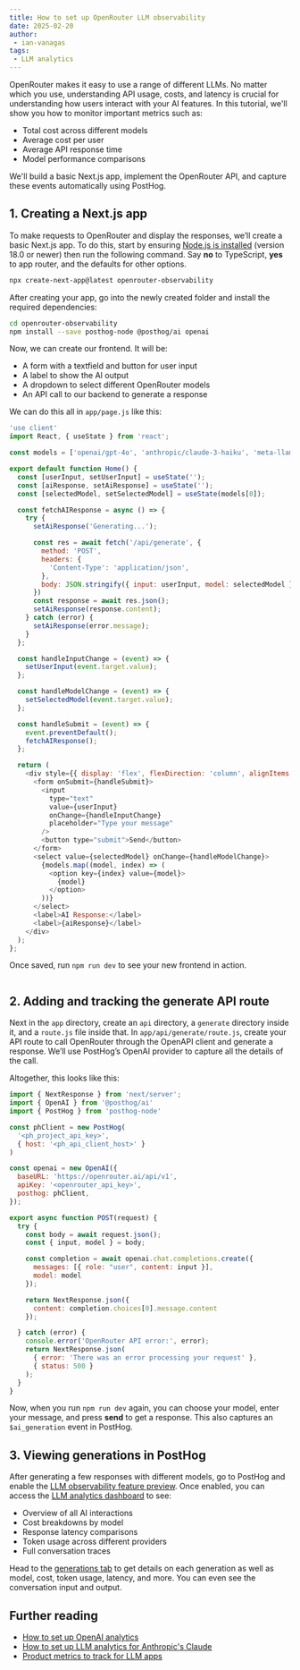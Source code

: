 ```yaml
---
title: How to set up OpenRouter LLM observability
date: 2025-02-20
author:
 - ian-vanagas
tags:
 - LLM analytics
---
```


OpenRouter makes it easy to use a range of different LLMs. No matter which you use, understanding API usage, costs, and latency is crucial for understanding how users interact with your AI features. In this tutorial, we'll show you how to monitor important metrics such as:

- Total cost across different models
- Average cost per user
- Average API response time
- Model performance comparisons

We'll build a basic Next.js app, implement the OpenRouter API, and capture these events automatically using PostHog.

## 1. Creating a Next.js app

To make requests to OpenRouter and display the responses, we’ll create a basic Next.js app. To do this, start by ensuring [Node.js is installed](https://nodejs.dev/en/learn/how-to-install-nodejs/) (version 18.0 or newer) then run the following command. Say **no** to TypeScript, **yes** to app router, and the defaults for other options.

```bash
npx create-next-app@latest openrouter-observability
```

After creating your app, go into the newly created folder and install the required dependencies:

```bash
cd openrouter-observability
npm install --save posthog-node @posthog/ai openai
```

Now, we can create our frontend. It will be:

- A form with a textfield and button for user input
- A label to show the AI output
- A dropdown to select different OpenRouter models
- An API call to our backend to generate a response

We can do this all in `app/page.js` like this:

```js
'use client'
import React, { useState } from 'react';

const models = ['openai/gpt-4o', 'anthropic/claude-3-haiku', 'meta-llama/llama-2-70b-chat'];

export default function Home() {
  const [userInput, setUserInput] = useState('');
  const [aiResponse, setAiResponse] = useState('');
  const [selectedModel, setSelectedModel] = useState(models[0]);

  const fetchAIResponse = async () => {
    try {
      setAiResponse('Generating...');

      const res = await fetch('/api/generate', {
        method: 'POST',
        headers: {
          'Content-Type': 'application/json',
        },
        body: JSON.stringify({ input: userInput, model: selectedModel }),
      })
      const response = await res.json();
      setAiResponse(response.content);
    } catch (error) {
      setAiResponse(error.message);
    }
  };

  const handleInputChange = (event) => {
    setUserInput(event.target.value);
  };

  const handleModelChange = (event) => {
    setSelectedModel(event.target.value);
  };

  const handleSubmit = (event) => {
    event.preventDefault();
    fetchAIResponse();
  };

  return (
    <div style={{ display: 'flex', flexDirection: 'column', alignItems: 'center', justifyContent: 'center', minHeight: '100vh', gap: '20px' }}>
      <form onSubmit={handleSubmit}>
        <input
          type="text"
          value={userInput}
          onChange={handleInputChange}
          placeholder="Type your message"
        />
        <button type="submit">Send</button>
      </form>
      <select value={selectedModel} onChange={handleModelChange}>
        {models.map((model, index) => (
          <option key={index} value={model}>
            {model}
          </option>
        ))}
      </select>
      <label>AI Response:</label>
      <label>{aiResponse}</label>
    </div>
  );
};

```

Once saved, run `npm run dev` to see your new frontend in action.

![]()

## 2. Adding and tracking the generate API route

Next in the `app` directory, create an `api` directory, a `generate` directory inside it, and a `route.js` file inside that. In `app/api/generate/route.js`, create your API route to call OpenRouter through the OpenAPI client and generate a response. We’ll use PostHog’s OpenAI provider to capture all the details of the call.

Altogether, this looks like this:

```js
import { NextResponse } from 'next/server';
import { OpenAI } from '@posthog/ai'
import { PostHog } from 'posthog-node'

const phClient = new PostHog(
  '<ph_project_api_key>',
  { host: '<ph_api_client_host>' }
)

const openai = new OpenAI({
  baseURL: 'https://openrouter.ai/api/v1',
  apiKey: '<openrouter_api_key>',
  posthog: phClient,
});

export async function POST(request) {
  try {
    const body = await request.json();
    const { input, model } = body;

    const completion = await openai.chat.completions.create({
      messages: [{ role: "user", content: input }],
      model: model
    });

    return NextResponse.json({
      content: completion.choices[0].message.content
    });

  } catch (error) {
    console.error('OpenRouter API error:', error);
    return NextResponse.json(
      { error: 'There was an error processing your request' },
      { status: 500 }
    );
  }
}
```

Now, when you run `npm run dev` again, you can choose your model, enter your message, and press **send** to get a response. This also captures an `$ai_generation` event in PostHog.

<ProductScreenshot
  imageLight="https://res.cloudinary.com/dmukukwp6/image/upload/Clean_Shot_2025_02_20_at_14_38_43_2x_ad1da3c171.png"
  imageDark="https://res.cloudinary.com/dmukukwp6/image/upload/Clean_Shot_2025_02_20_at_14_39_10_2x_68549e274d.png"
  alt="PostHog"
  classes="rounded"
/>

## 3. Viewing generations in PostHog

After generating a few responses with different models, go to PostHog and enable the [LLM observability feature preview](https://app.posthog.com/settings/user-feature-previews#llm-observability). Once enabled, you can access the [LLM analytics dashboard](https://app.posthog.com/llm-observability) to see:

- Overview of all AI interactions
- Cost breakdowns by model
- Response latency comparisons
- Token usage across different providers
- Full conversation traces

<ProductScreenshot
  imageLight="https://res.cloudinary.com/dmukukwp6/image/upload/Clean_Shot_2025_02_20_at_14_42_37_2x_7498348cf0.png"
  imageDark="https://res.cloudinary.com/dmukukwp6/image/upload/Clean_Shot_2025_02_20_at_14_42_23_2x_c65197a963.png"
  alt="PostHog"
  classes="rounded"
/>

Head to the [generations tab](https://app.posthog.com/llm-observability/generations) to get details on each generation as well as model, cost, token usage, latency, and more. You can even see the conversation input and output.

<ProductScreenshot
  imageLight="https://res.cloudinary.com/dmukukwp6/image/upload/Clean_Shot_2025_02_20_at_14_47_59_2x_d4196d55f8.png"
  imageDark="https://res.cloudinary.com/dmukukwp6/image/upload/Clean_Shot_2025_02_20_at_14_48_10_2x_70d634cef9.png"
  alt="PostHog"
  classes="rounded"
/>

## Further reading

- [How to set up OpenAI analytics](/tutorials/openai-observability)
- [How to set up LLM analytics for Anthropic's Claude](/tutorials/anthropic-analytics)
- [Product metrics to track for LLM apps](/product-engineers/llm-product-metrics)
